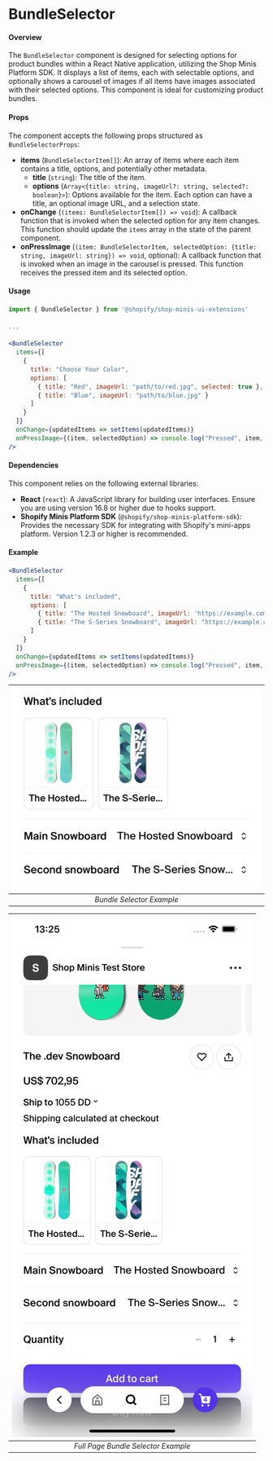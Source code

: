 # BundleSelector

#### Overview
The `BundleSelector` component is designed for selecting options for product bundles within a React Native application, utilizing the Shop Minis Platform SDK. It displays a list of items, each with selectable options, and optionally shows a carousel of images if all items have images associated with their selected options. This component is ideal for customizing product bundles.

#### Props
The component accepts the following props structured as `BundleSelectorProps`:

- **items** (`BundleSelectorItem[]`): An array of items where each item contains a title, options, and potentially other metadata.
  - **title** (`string`): The title of the item.
  - **options** (`Array<{title: string, imageUrl?: string, selected?: boolean}>`): Options available for the item. Each option can have a title, an optional image URL, and a selection state.
- **onChange** (`(items: BundleSelectorItem[]) => void`): A callback function that is invoked when the selected option for any item changes. This function should update the `items` array in the state of the parent component.
- **onPressImage** (`(item: BundleSelectorItem, selectedOption: {title: string, imageUrl: string}) => void`, optional): A callback function that is invoked when an image in the carousel is pressed. This function receives the pressed item and its selected option.

#### Usage
```jsx
import { BundleSelector } from '@shopify/shop-minis-ui-extensions'

...

<BundleSelector
  items={[
    {
      title: "Choose Your Color",
      options: [
        { title: "Red", imageUrl: "path/to/red.jpg", selected: true },
        { title: "Blue", imageUrl: "path/to/blue.jpg" }
      ]
    }
  ]}
  onChange={updatedItems => setItems(updatedItems)}
  onPressImage={(item, selectedOption) => console.log("Pressed", item, selectedOption)}
/>
```

#### Dependencies

This component relies on the following external libraries:

- **React** (`react`): A JavaScript library for building user interfaces. Ensure you are using version 16.8 or higher due to hooks support.
- **Shopify Minis Platform SDK** (`@shopify/shop-minis-platform-sdk`): Provides the necessary SDK for integrating with Shopify's mini-apps platform. Version 1.2.3 or higher is recommended.

#### Example
```jsx
<BundleSelector
  items={[
    {
      title: "What's included",
      options: [
        { title: "The Hosted Snowboard", imageUrl: 'https://example.com/premium.jpg', selected: true },
        { title: "The S-Series Snowboard", imageUrl: "https://example.com/premium.jpg" }
      ]
    }
  ]}
  onChange={updatedItems => setItems(updatedItems)}
  onPressImage={(item, selectedOption) => console.log("Pressed", item, selectedOption)}
/>
```

| ![Example of Bundle Selector](../../assets/extensions/bundle-selector.png) |
|:--------------------------------------------------------------------------:|
| *Bundle Selector Example*                                                  |

| ![Full example of Bundle Selector](../../assets/extensions/bundle-selector-full.png) |
|:------------------------------------------------------------------------------------:|
| *Full Page Bundle Selector Example*                                                       |
